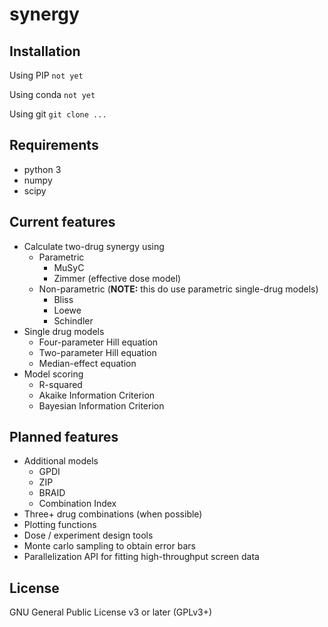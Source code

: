 # synergy

## Installation

Using PIP
`not yet`

Using conda
`not yet`

Using git
`git clone ...`

## Requirements
* python 3
* numpy
* scipy

## Current features
* Calculate two-drug synergy using
  * Parametric
    * MuSyC
    * Zimmer (effective dose model)
  * Non-parametric (**NOTE:** this do use parametric single-drug models)
    * Bliss
    * Loewe
    * Schindler
* Single drug models
  * Four-parameter Hill equation
  * Two-parameter Hill equation
  * Median-effect equation
* Model scoring
  * R-squared
  * Akaike Information Criterion
  * Bayesian Information Criterion

## Planned features
* Additional models
  * GPDI
  * ZIP
  * BRAID
  * Combination Index
* Three+ drug combinations (when possible)
* Plotting functions
* Dose / experiment design tools
* Monte carlo sampling to obtain error bars
* Parallelization API for fitting high-throughput screen data

## License
GNU General Public License v3 or later (GPLv3+)
